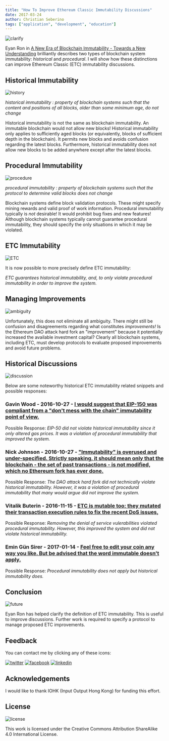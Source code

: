 ```yaml
---
title: "How To Improve Ethereum Classic Immutability Discussions"
date: 2017-03-24
author: Christian Seberino
tags: ["application", "development", "education"]
---
```


![clarify](./d7e8287795.jpg)

Eyan Ron in  [A New Era of Blockchain Immutability - Towards a New Understanding](http://cryptom.site/2017/03/06/a-new-era-of-blockchain-immutability-towards-a-new-understanding/) brilliantly describes two types of blockchain system immutability: *historical* and *procedural*.  I will show how these distinctions can improve Ethereum Classic (ETC) immutability discussions.

## Historical Immutability

![history](./d7e8599b0a.jpg)

*historical immutability : property of blockchain systems such that the content and positions of all blocks, older than some minimum age, do not change*

Historical immutability is not the same as blockchain immutability.  An immutable blockchain would not allow new blocks!  Historical immutability only applies to sufficiently aged blocks (or equivalently, blocks of sufficient depth in the blockchain).  It permits new blocks and avoids confusion regarding the latest blocks.  Furthermore, historical immutability does not allow new blocks to be added anywhere except after the latest blocks.

## Procedural Immutability

![procedure](./d7e82e49f3.jpeg)

*procedural immutability : property of blockchain systems such that the protocol to determine valid blocks does not change*

Blockchain systems define block validation protocols.  These might specify mining rewards and valid proof of work information.  Procedural immutability typically is *not* desirable!  It would prohibit bug fixes and new features!  Although blockchain systems typically cannot guarantee procedural immutability, they should specify the only situations in which it may be violated.

## ETC Immutability

![ETC](./d7e840f60c.png)

It is now possible to more precisely define ETC immutability:

*ETC guarantees historical immutability, and, to only violate procedural immutability in order to improve the system.*

## Managing Improvements

![ambiguity](./d7e825ab56.jpg)

Unfortunately, this does not eliminate all ambiguity.  There might still be confusion and disagreements regarding what constitutes *improvements!*  Is the Ethereum DAO attack hard fork an "improvement" because it potentially increased the available investment capital? Clearly all blockchain systems, including ETC, must develop protocols to evaluate proposed improvements and avoid future problems.

## Historical Discussions

![discussion](./d7e848bd7e.jpg)

Below are some noteworthy historical ETC immutability related snippets and possible responses:

### Gavin Wood - 2016-10-27 - [I would suggest that EIP-150 was compliant from a "don't mess with the chain" immutability point of view.](https://www.reddit.com/r/ethereum/comments/59naa2/what_does_immutability_really_mean/)

Possible Response: *EIP-50 did not violate historical immutability since it only altered gas prices.  It was a violation of procedural immutability that improved the system.*

### Nick Johnson - 2016-10-27 - ["Immutability" is overused and under-specified. Strictly speaking, it should mean only that the blockchain - the set of past transactions - is not modified, which no Ethereum fork has ever done.](https://www.reddit.com/r/ethereum/comments/59naa2/what_does_immutability_really_mean/)

Possible Response: *The DAO attack hard fork did not technically violate historical immutability.  However, it was a violation of procedural immutability that many would argue did not improve the system.*

### Vitalik Buterin - 2016-11-15 - [ETC is mutable too; they mutated their transaction execution rules to fix the recent DoS issues,](https://www.reddit.com/r/btc/comments/5cxyv8/andrew_lee_purseio_ceo_on_twitter_multiple/da0qpdi/)

Possible Response: *Removing the denial of service vulerabilities violated procedural immutability.  However, this improved the system and did not violate historical immutability.*

### Emin Gün Sirer - 2017-01-14 - [Feel free to edit your coin any way you like. But be advised that the word immutable doesn't apply.](https://twitter.com/el33th4xor/status/820370931004542978)

Possible Response: *Procedural immutability does not apply but historical immutability does.*

## Conclusion

![future](./d7e85c367f.jpg)

Eyan Ron has helped clarify the definition of ETC immutability.  This is useful to improve discussions.  Further work is required to specify a protocol to manage proposed ETC improvements.

## Feedback

You can contact me by clicking any of these icons:

[![twitter](./fcbc8685c1.png)](https://twitter.com/chris_seberino) [![facebook](./fcbc627df9.png)](https://www.facebook.com/cseberino) [![linkedin](./fcbcf09c9e.png)](https://www.linkedin.com/in/christian-seberino-776897110)

## Acknowledgements

I would like to thank IOHK (Input Output Hong Kong) for funding this effort.

## License

![license](./88x31.png)

This work is licensed under the Creative Commons Attribution ShareAlike 4.0 International License.
